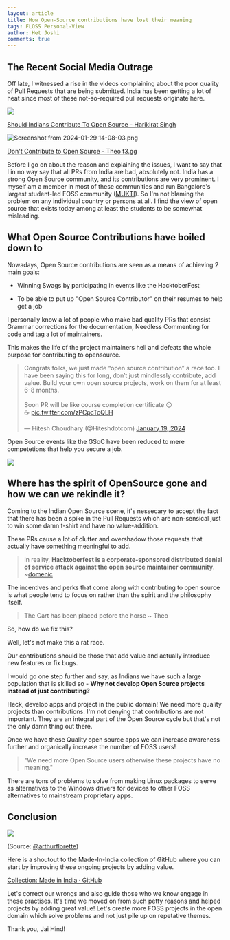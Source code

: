 ```yaml
---
layout: article
title: How Open-Source contributions have lost their meaning
tags: FLOSS Personal-View
author: Het Joshi
comments: true
---
```

## The Recent Social Media Outrage

Off late, I witnessed a rise in the videos complaining about the poor quality of Pull Requests that are being submitted. India has been getting a lot of heat since most of these not-so-required pull requests originate here.



![](/home/jet/.var/app/com.github.marktext.marktext/config/marktext/images/2024-01-29-14-11-23-image.png)

[Should Indians Contribute To Open Source - Harikirat Singh](https://www.youtube.com/watch?v=4Ac1Z-HHlxY)

![Screenshot from 2024-01-29 14-08-03.png](/home/jet/Pictures/Screenshot%20from%202024-01-29%2014-08-03.png)

[Don't Contribute to Open Source - Theo t3.gg](https://www.youtube.com/watch?v=5nY_cy8zcO4)



Before I go on about the reason and explaining the issues, I want to say that I in no way say that all PRs from India are bad, absolutely not. India has a strong Open Source community, and its contributions are very prominent. I myself am a member in most of these communities and run Bangalore's largest student-led FOSS community ([MUKTI](https://www.linkedin.com/company/mukticommunity)). So I'm not blaming the problem on any individual country or persons at all. I find the view of open source that exists today among at least the students to be somewhat misleading. 

## What Open Source Contributions have boiled down to

Nowadays, Open Source contributions are seen as a means of achieving 2 main goals:

- Winning Swags by participating in events like the HacktoberFest

- To be able to put up "Open Source Contributor" on their resumes to help get a job

I personally know a lot of people who make bad quality PRs that consist Grammar corrections for the documentation, Needless Commenting for code and tag a lot of maintainers.



This makes the life of the project maintainers hell and defeats the whole purpose for contributing to opensource.



<blockquote class="twitter-tweet" data-dnt="true"><p lang="en" dir="ltr">Congrats folks, we just made “open source contribution” a race too. I have been saying this for long, don’t just mindlessly contribute, add value. Build your own open source projects, work on them for at least 6-8 months. <br><br>Soon PR will be like course completion certificate 😌<br>☕️ <a href="https://t.co/zPCpcToQLH">pic.twitter.com/zPCpcToQLH</a></p>&mdash; Hitesh Choudhary (@Hiteshdotcom) <a href="https://twitter.com/Hiteshdotcom/status/1748241975068049831?ref_src=twsrc%5Etfw">January 19, 2024</a></blockquote> <script async src="https://platform.twitter.com/widgets.js" charset="utf-8"></script>



Open Source events like the GSoC have been reduced to mere competetions that help you secure a job.



![](/home/jet/.var/app/com.github.marktext.marktext/config/marktext/images/2024-01-29-17-17-48-image.png)



## Where has the spirit of OpenSource gone and how we can we rekindle it?

Coming to the Indian Open Source scene, it's nessecary to accept the fact that there has been a spike in the Pull Requests which are non-sensical just to win some damn t-shirt and have no value-addition.

These PRs cause a lot of clutter and overshadow those requests that actually have something meaningful to add.



> In reality, **Hacktoberfest is a corporate-sponsored distributed denial of service attack against the open source
> maintainer community**. ~[domenic](https://blog.domenic.me/hacktoberfest/)



The incentives and perks that come along with contributing to open source is what people tend to focus on rather than the spirit and the philosophy itself.



> The Cart has been placed pefore the horse ~ Theo



So, how do we fix this?



Well, let's not make this a rat race.

Our contributions should be those that add value and actually introduce new features or fix bugs.

I would go one step further and say, as Indians we have such a large population that is skilled so - **Why not develop Open Source projects instead of just contributing?**

Heck, develop apps and project in the public domain!
We need more quality projects than contributions. I'm not denying that contributions are not important. They are an integral part of the Open Source cycle but that's not the only damn thing out there.



Once we have these Quality open source apps we can increase awareness further and organically increase the number of FOSS users!


> "We need more Open Source users otherwise these projects have no meaning."



There are tons of problems to solve from making Linux packages to serve as alternatives to the Windows drivers for devices to other FOSS alternatives to mainstream proprietary apps.



## Conclusion

![](/home/jet/.var/app/com.github.marktext.marktext/config/marktext/images/2024-01-29-17-22-15-image.png)

(Source: [@arthurflorette](https://twitter.com/arthurfiorette/status/1747985965702881555))



Here is a shoutout to the Made-In-India collection of GitHub where you can start by improving these ongoing projects by adding value.

[Collection: Made in India · GitHub](https://github.com/collections/made-in-india)



Let's correct our wrongs and also guide those who we know engage in these practises.
It's time we moved on from such petty reasons and helped projects by adding great value! Let's create more FOSS projects in the open domain which solve problems and not just pile up on repetative themes.



Thank you, Jai Hind!


